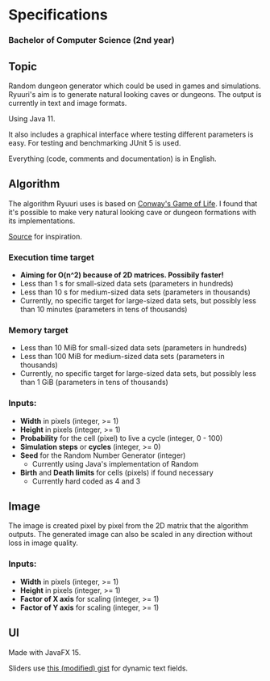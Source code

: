 # Specifications

### Bachelor of Computer Science (2nd year)

## Topic

Random dungeon generator which could be used in games and simulations. Ryuuri's aim is to generate natural looking caves or dungeons. The output is currently in text and image formats.

Using Java 11.

It also includes a graphical interface where testing different parameters is easy. For testing and benchmarking JUnit 5 is used.

Everything (code, comments and documentation) is in English.

## Algorithm

The algorithm Ryuuri uses is based on [Conway's Game of Life](https://en.wikipedia.org/wiki/Conway%27s_Game_of_Life). I found that it's possible to make very natural looking cave or dungeon formations with its implementations.

[Source](http://roguebasin.roguelikedevelopment.org/index.php?title=Cellular_Automata_Method_for_Generating_Random_Cave-Like_Levels) for inspiration.

### Execution time target
- **Aiming for O(n^2) because of 2D matrices. Possibily faster!**
- Less than 1 s for small-sized data sets (parameters in hundreds)
- Less than 10 s for medium-sized data sets (parameters in thousands)
- Currently, no specific target for large-sized data sets, but possibly less than 10 minutes (parameters in tens of thousands)

### Memory target
- Less than 10 MiB for small-sized data sets (parameters in hundreds)
- Less than 100 MiB for medium-sized data sets (parameters in thousands)
- Currently, no specific target for large-sized data sets, but possibly less than 1 GiB (parameters in tens of thousands)



### Inputs:
- **Width** in pixels (integer, >= 1)
- **Height** in pixels (integer, >= 1)
- **Probability** for the cell (pixel) to live a cycle (integer, 0 - 100)
- **Simulation steps** or **cycles** (integer, >= 0)
- **Seed** for the Random Number Generator (integer)
  - Currently using Java's implementation of Random
- **Birth** and **Death limits** for cells (pixels) if found necessary 
   - Currently hard coded as 4 and 3


## Image

The image is created pixel by pixel from the 2D matrix that the algorithm outputs. The generated image can also be scaled in any direction without loss in image quality.

### Inputs:
- **Width** in pixels (integer, >= 1)
- **Height** in pixels (integer, >= 1)
- **Factor of X axis** for scaling (integer, >= 1)
- **Factor of Y axis** for scaling (integer, >= 1)

## UI

Made with JavaFX 15.

Sliders use [this (modified) gist](https://gist.github.com/jewelsea/1962045) for dynamic text fields.
